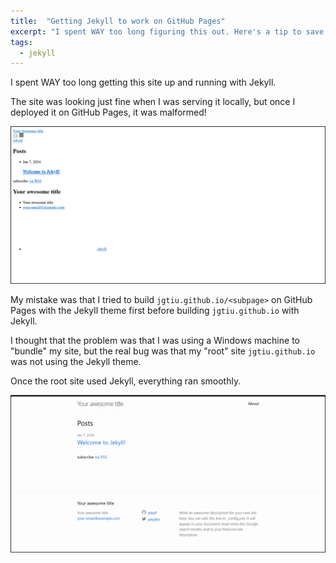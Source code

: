 ```yaml
---
title:  "Getting Jekyll to work on GitHub Pages"
excerpt: "I spent WAY too long figuring this out. Here's a tip to save you the trouble."
tags:
  - jekyll
---
```


I spent WAY too long getting this site up and running with Jekyll.

The site was looking just fine when I was serving it locally, but once I deployed it on GitHub Pages, it was malformed!

![](/assets/2024-01-06-jekyll-malformed.png)

My mistake was that I tried to build `jgtiu.github.io/<subpage>` on GitHub Pages with the Jekyll theme first before building `jgtiu.github.io` with Jekyll.

I thought that the problem was that I was using a Windows machine to "bundle" my site, but the real bug was that my "root" site `jgtiu.github.io` was not using the Jekyll theme.

Once the root site used Jekyll, everything ran smoothly.

![](/assets/2024-01-06-jekyll-working.png)
